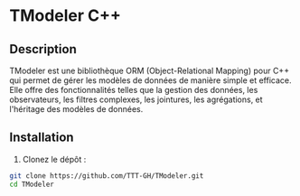 # TModeler C++

## Description

TModeler est une bibliothèque ORM (Object-Relational Mapping) pour C++ qui permet de gérer les modèles de données de manière simple et efficace. Elle offre des fonctionnalités telles que la gestion des données, les observateurs, les filtres complexes, les jointures, les agrégations, et l'héritage des modèles de données.

## Installation

1. Clonez le dépôt :

```bash
git clone https://github.com/TTT-GH/TModeler.git
cd TModeler